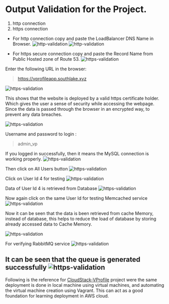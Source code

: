 # Output Validation for the Project.
1. http connection
2. https connection

- For http connection copy and paste the LoadBalancer DNS Name in Browser.
![http-validation](https://github.com/Kizhakkekkara-Vishnu-Vijayan/vprofile-aws-deployment/blob/master/AWS-Console-SS-All/validation-first.png)
![http-validation](https://github.com/Kizhakkekkara-Vishnu-Vijayan/vprofile-aws-deployment/blob/master/AWS-Console-SS-All/validation-second.png)

- For https secure connection copy and paste the Record Name from Public Hosted zone of Route 53.
![https-validation](https://github.com/Kizhakkekkara-Vishnu-Vijayan/vprofile-aws-deployment/blob/master/AWS-Console-SS-All/validation-third.png)

Enter the following URL in the browser: 
> https://vprofileapp.southlake.xyz

![https-validation](https://github.com/Kizhakkekkara-Vishnu-Vijayan/vprofile-aws-deployment/blob/master/AWS-Console-SS-All/validation-fourth.png)

This shows that the website is deployed by a valid https certificate holder. Which gives the user a sense of security while accessing the webpage. Since the data is passed through the browser in an encrypted way, to prevent any data breaches.

![https-validation](https://github.com/Kizhakkekkara-Vishnu-Vijayan/vprofile-aws-deployment/blob/master/AWS-Console-SS-All/validation-fifth.png)

Username and password to login :
> admin_vp

If you logged in successfully, then it means the MySQL connection is working properly.
![https-validation](https://github.com/Kizhakkekkara-Vishnu-Vijayan/vprofile-aws-deployment/blob/master/AWS-Console-SS-All/validation-sixth.png)

Then click on All Users button
![https-validation](https://github.com/Kizhakkekkara-Vishnu-Vijayan/vprofile-aws-deployment/blob/master/AWS-Console-SS-All/validation-seventh.png)

Click on User Id 4 for testing
![https-validation](https://github.com/Kizhakkekkara-Vishnu-Vijayan/vprofile-aws-deployment/blob/master/AWS-Console-SS-All/validation-eighth.png)

Data of User Id 4 is retrieved from Database
![https-validation](https://github.com/Kizhakkekkara-Vishnu-Vijayan/vprofile-aws-deployment/blob/master/AWS-Console-SS-All/validation-nineth.png)

Now again click on the same User Id for testing Memcached service
![https-validation](https://github.com/Kizhakkekkara-Vishnu-Vijayan/vprofile-aws-deployment/blob/master/AWS-Console-SS-All/validation-tenth.png)

Now it can be seen that the data is been retrieved from cache Memory, instead of database, this helps to reduce the load of database by storing already accessed data to Cache Memory.

![https-validation](https://github.com/Kizhakkekkara-Vishnu-Vijayan/vprofile-aws-deployment/blob/master/AWS-Console-SS-All/validation-eleventh.png)

For verifying RabbitMQ service 
![https-validation](https://github.com/Kizhakkekkara-Vishnu-Vijayan/vprofile-aws-deployment/blob/master/AWS-Console-SS-All/validation-twelfth.png)

It can be seen that the queue is generated successfully
![https-validation](https://github.com/Kizhakkekkara-Vishnu-Vijayan/vprofile-aws-deployment/blob/master/AWS-Console-SS-All/validation-thirteenth.png)
---
Following is the reference for [CloudStack-VProfile](https://github.com/Kizhakkekkara-Vishnu-Vijayan/CloudStack-VProfile.git "Github Link") project were the same deployment is done in local machine using virtual machines, and automating the virtual machine creation using Vagrant.
This can act as a good foundation for learning deployment in AWS cloud. 